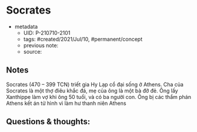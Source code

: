 ---
---

# Socrates

- metadata
	- UID: P-210710-2101
	- tags: #created/2021/Jul/10, #permanent/concept 
	- previous note: 
	- source: 

## Notes
Socrates (470 – 399 TCN) triết gia Hy Lạp cổ đại sống ở Athens. Cha của Socrates là một thợ điêu khắc đá, mẹ của ông là một bà đỡ đẻ. Ông lấy Xanthippe làm vợ khi ông 50 tuổi, và có ba người con. Ông bị các thẩm phán Athens kết án tử hình vì làm hư thanh niên  Athens

## Questions & thoughts:

